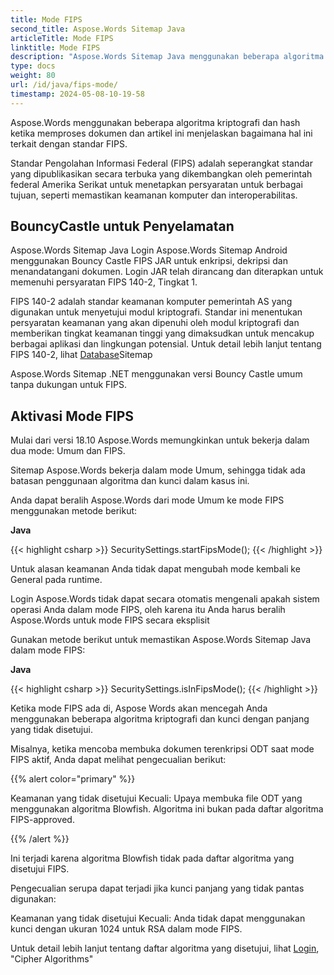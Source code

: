 ```yaml
---
title: Mode FIPS
second_title: Aspose.Words Sitemap Java
articleTitle: Mode FIPS
linktitle: Mode FIPS
description: "Aspose.Words Sitemap Java menggunakan beberapa algoritma kriptografi dan hash saat memproses dokumen sesuai dengan standar FIPS."
type: docs
weight: 80
url: /id/java/fips-mode/
timestamp: 2024-05-08-10-19-58
---
```


Aspose.Words menggunakan beberapa algoritma kriptografi dan hash ketika memproses dokumen dan artikel ini menjelaskan bagaimana hal ini terkait dengan standar FIPS.

Standar Pengolahan Informasi Federal (FIPS) adalah seperangkat standar yang dipublikasikan secara terbuka yang dikembangkan oleh pemerintah federal Amerika Serikat untuk menetapkan persyaratan untuk berbagai tujuan, seperti memastikan keamanan komputer dan interoperabilitas.

## BouncyCastle untuk Penyelamatan

Aspose.Words Sitemap Java Login Aspose.Words Sitemap Android menggunakan Bouncy Castle FIPS JAR untuk enkripsi, dekripsi dan menandatangani dokumen. Login JAR telah dirancang dan diterapkan untuk memenuhi persyaratan FIPS 140-2, Tingkat 1.

FIPS 140-2 adalah standar keamanan komputer pemerintah AS yang digunakan untuk menyetujui modul kriptografi. Standar ini menentukan persyaratan keamanan yang akan dipenuhi oleh modul kriptografi dan memberikan tingkat keamanan tinggi yang dimaksudkan untuk mencakup berbagai aplikasi dan lingkungan potensial. Untuk detail lebih lanjut tentang FIPS 140-2, lihat [Database](https://www.nist.gov/publications/security-requirements-cryptographic-modules-includes-change-notices-1232002?pub_id=902003)Sitemap

Aspose.Words Sitemap .NET menggunakan versi Bouncy Castle umum tanpa dukungan untuk FIPS.

## Aktivasi Mode FIPS

Mulai dari versi 18.10 Aspose.Words memungkinkan untuk bekerja dalam dua mode: Umum dan FIPS.

Sitemap Aspose.Words bekerja dalam mode Umum, sehingga tidak ada batasan penggunaan algoritma dan kunci dalam kasus ini.

Anda dapat beralih Aspose.Words dari mode Umum ke mode FIPS menggunakan metode berikut:

**Java**

{{< highlight csharp >}}
SecuritySettings.startFipsMode();
{{< /highlight >}}

Untuk alasan keamanan Anda tidak dapat mengubah mode kembali ke General pada runtime.

Login Aspose.Words tidak dapat secara otomatis mengenali apakah sistem operasi Anda dalam mode FIPS, oleh karena itu Anda harus beralih Aspose.Words untuk mode FIPS secara eksplisit

Gunakan metode berikut untuk memastikan Aspose.Words Sitemap Java dalam mode FIPS:

**Java**

{{< highlight csharp >}}
SecuritySettings.isInFipsMode();
{{< /highlight >}}

Ketika mode FIPS ada di, Aspose Words akan mencegah Anda menggunakan beberapa algoritma kriptografi dan kunci dengan panjang yang tidak disetujui.

Misalnya, ketika mencoba membuka dokumen terenkripsi ODT saat mode FIPS aktif, Anda dapat melihat pengecualian berikut:

{{% alert color="primary" %}}

Keamanan yang tidak disetujui Kecuali: Upaya membuka file ODT yang menggunakan algoritma Blowfish. Algoritma ini bukan pada daftar algoritma FIPS-approved.

{{% /alert %}}

Ini terjadi karena algoritma Blowfish tidak pada daftar algoritma yang disetujui FIPS.

Pengecualian serupa dapat terjadi jika kunci panjang yang tidak pantas digunakan:

Keamanan yang tidak disetujui Kecuali: Anda tidak dapat menggunakan kunci dengan ukuran 1024 untuk RSA dalam mode FIPS.

Untuk detail lebih lanjut tentang daftar algoritma yang disetujui, lihat [Login](https://downloads.bouncycastle.org/fips-java/docs/BC-FJA-UserGuide-1.0.1.pdf), "Cipher Algorithms"


